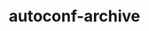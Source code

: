 ---
title: "autoconf-archive"
layout: cache
categories: [package, v0.18.1]
meta: {"versions": ["2022.02.11"], "compilers": ["gcc@=7.3.1", "gcc@=7.5.0"], "oss": ["amzn2", "ubuntu18.04"], "platforms": ["linux"], "targets": ["aarch64", "graviton2", "x86_64", "x86_64_v3", "x86_64_v4"], "stacks": ["aws-ahug", "aws-ahug-aarch64", "aws-isc", "aws-isc-aarch64", "data-vis-sdk", "e4s", "radiuss", "root", "tutorial"], "num_specs": 5, "num_specs_by_stack": {"aws-ahug": 2, "root": 5, "aws-isc": 2, "aws-ahug-aarch64": 2, "aws-isc-aarch64": 2, "e4s": 1, "data-vis-sdk": 1, "tutorial": 1, "radiuss": 1}}
spec_details: [{"hash": "kk7yh7xnczrxpljn4iunbi5vu5oveccw", "compiler": "gcc@=7.3.1", "versions": ["2022.02.11"], "os": "amzn2", "platform": "linux", "target": "x86_64_v4", "variants": ["patches=130cd48"], "stacks": ["aws-ahug", "root", "aws-isc"], "size": "-", "tarball": "https://binaries.spack.io/v0.18.1/build_cache/linux-amzn2-x86_64_v4/gcc-7.3.1/autoconf-archive-2022.02.11/linux-amzn2-x86_64_v4-gcc-7.3.1-autoconf-archive-2022.02.11-kk7yh7xnczrxpljn4iunbi5vu5oveccw.spack"}, {"hash": "sxcarwii6xpkuuzz7gtttfmrjtur4ijg", "compiler": "gcc@=7.3.1", "versions": ["2022.02.11"], "os": "amzn2", "platform": "linux", "target": "aarch64", "variants": ["patches=130cd48"], "stacks": ["aws-ahug-aarch64", "root", "aws-isc-aarch64"], "size": "-", "tarball": "https://binaries.spack.io/v0.18.1/build_cache/linux-amzn2-aarch64/gcc-7.3.1/autoconf-archive-2022.02.11/linux-amzn2-aarch64-gcc-7.3.1-autoconf-archive-2022.02.11-sxcarwii6xpkuuzz7gtttfmrjtur4ijg.spack"}, {"hash": "2uxo7iolsxamhu4dsc35osnnhu2br2ti", "compiler": "gcc@=7.3.1", "versions": ["2022.02.11"], "os": "amzn2", "platform": "linux", "target": "x86_64_v3", "variants": ["patches=130cd48"], "stacks": ["aws-ahug", "root", "aws-isc"], "size": "-", "tarball": "https://binaries.spack.io/v0.18.1/build_cache/linux-amzn2-x86_64_v3/gcc-7.3.1/autoconf-archive-2022.02.11/linux-amzn2-x86_64_v3-gcc-7.3.1-autoconf-archive-2022.02.11-2uxo7iolsxamhu4dsc35osnnhu2br2ti.spack"}, {"hash": "ecpdiabv7zpuqu3vthtpvme3kizuzavc", "compiler": "gcc@=7.3.1", "versions": ["2022.02.11"], "os": "amzn2", "platform": "linux", "target": "graviton2", "variants": ["patches=130cd48"], "stacks": ["aws-ahug-aarch64", "root", "aws-isc-aarch64"], "size": "-", "tarball": "https://binaries.spack.io/v0.18.1/build_cache/linux-amzn2-graviton2/gcc-7.3.1/autoconf-archive-2022.02.11/linux-amzn2-graviton2-gcc-7.3.1-autoconf-archive-2022.02.11-ecpdiabv7zpuqu3vthtpvme3kizuzavc.spack"}, {"hash": "uk63mel7btdeo275bi3zzvhkygyivebq", "compiler": "gcc@=7.5.0", "versions": ["2022.02.11"], "os": "ubuntu18.04", "platform": "linux", "target": "x86_64", "variants": ["patches=130cd48"], "stacks": ["root", "e4s", "data-vis-sdk", "tutorial", "radiuss"], "size": "-", "tarball": "https://binaries.spack.io/v0.18.1/build_cache/linux-ubuntu18.04-x86_64/gcc-7.5.0/autoconf-archive-2022.02.11/linux-ubuntu18.04-x86_64-gcc-7.5.0-autoconf-archive-2022.02.11-uk63mel7btdeo275bi3zzvhkygyivebq.spack"}]
---